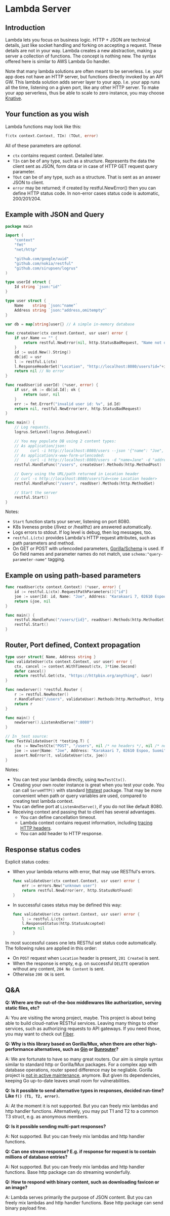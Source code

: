 # Lambda Server

## Introduction

Lambda lets you focus on business logic.
HTTP + JSON are technical details, just like socket handling and forking on accepting a request.
These details are not in your way.
Lambda creates a new abstraction, making a server a collection of functions.
The concept is nothing new. The syntax offered here is similar to AWS Lambda Go handler.

Note that many lambda solutions are often meant to be serverless.
I.e. your app does not have an HTTP server, but functions directly invoked by an API GW.
This lambda solution adds server layer to your app. I.e. your app runs all the time, listening on a given port, like any other HTTP server.
To make your app serverless, thus be able to scale to zero instance, you may choose [Knative](https://knative.dev/).

## Your function as you wish

Lambda functions may look like this:

```go
f(ctx context.Context, TIn) (TOut, error)
```

All of these parameters are *optional*.

* `ctx` contains request context. Detailed later.
* `TIn` can be of any type, such as a structure. Represents the data the client sent as JSON, form data or in case of HTTP GET request query parameter.
* `TOut` can be of any type, such as a structure. That is sent as an answer JSON to client.
* `error` may be returned; if created by restful.NewError() then you can define HTTP status code. In non-error cases status code is automatic, 200/201/204.

## Example with JSON and Query

```go
package main

import (
    "context"
    "fmt"
    "net/http"

    "github.com/google/uuid"
    "github.com/nokia/restful"
    "github.com/sirupsen/logrus"
)

type userId struct {
    Id string `json:"id"`
}

type user struct {
    Name    string `json:"name"`
    Address string `json:"address,omitempty"`
}

var db = map[string]user{} // A simple in-memory database

func createUser(ctx context.Context, usr user) error {
    if usr.Name == "" {
        return restful.NewError(nil, http.StatusBadRequest, "Name not defined")
    }
    id := uuid.New().String()
    db[id] = usr
    l := restful.L(ctx)
    l.ResponseHeaderSet("Location", "http://localhost:8080/users?id="+id)
    return nil // No error
}

func readUser(id userId) (*user, error) {
    if usr, ok := db[id.Id]; ok {
        return &usr, nil
    }
    err := fmt.Errorf("invalid user id: %v", id.Id)
    return nil, restful.NewError(err, http.StatusBadRequest)
}

func main() {
    // Log requests.
    logrus.SetLevel(logrus.DebugLevel)

    // You may populate DB using 2 content types:
    // As application/json:
    //     curl -i http://localhost:8080/users --json '{"name": "Joe", "address": "Karakaari 7, 02610 Espoo, Suomi"}'
    // As application/x-www-form-urlencoded:
    //     curl -i http://localhost:8080/users -d "name=Jane" -d "address=Bokay Janos 36, 1083 Budapest, Hungary"
    restful.HandleFunc("/users", createUser).Methods(http.MethodPost)

    // Query using the URL/path returned in Location header
    // curl -s http://localhost:8080/users?id=<see Location header>
    restful.HandleFunc("/users", readUser).Methods(http.MethodGet)

    // Start the server
    restful.Start()
}
```

Notes:

* `Start` function starts your server, listening on port 8080.
* K8s liveness probe (/livez or /healthz) are answered automatically.
* Logs errors to stdout. If log level is debug, then log messages, too.
* `restful.L(ctx)` provides Lambda's HTTP request attributes, such as path parameters and method.
* On GET or POST with urlencoded parameters, [Gorilla/Schema](https://github.com/gorilla/schema) is used.
  If Go field names and parameter names do not match, use `schema:"query-parameter-name"` tagging.

## Example on using path-based parameters

```go
func readUser(ctx context.Context) (*user, error) {
    id := restful.L(ctx).RequestPathParameters()["id"]
    joe := user{Id: id, Name: "Joe", Address: "Karakaari 7, 02610 Espoo, Suomi"}
    return &joe, nil
}

func main() {
    restful.HandleFunc("/users/{id}", readUser).Methods(http.MethodGet) // curl -s http://localhost:8080/users/42
    restful.Start()
}
```

## Router, Port defined, Context propagation

```go
type user struct{ Name, Address string }
func validateUser(ctx context.Context, usr user) error {
    ctx, cancel := context.WithTimeout(ctx, 3*time.Second)
    defer cancel()
    return restful.Get(ctx, "https://httpbin.org/anything", &usr)
}

func newServer() *restful.Router {
    r := restful.NewRouter()
    r.HandleFunc("/users", validateUser).Methods(http.MethodPost, http.MethodPut) // curl http://localhost:8080/users -d 'Name=Joe' -d 'Address=Suomi'
    return r
}

func main() {
    newServer().ListenAndServe(":8080")
}

// In _test source:
func TestValidateUser(t *testing.T) {
    ctx := NewTestCtx("POST", "/users", nil /* no headers */, nil /* no vars */)
    joe := user{Name: "Joe", Address: "Karakaari 7, 02610 Espoo, Suomi"}
    assert.NoError(t, validateUser(ctx, joe))
}
```

Notes:

* You can test your lambda directly, using `NewTestCtx()`.
* Creating your own router instance is great when you test your code.
  You can call `ServeHTTP()` with standard [httptest](https://golang.org/pkg/net/http/httptest/) package.
  That may be more convenient when path or query variables are used, compared to creating test lambda context.
* You can define port at `ListenAndServe()`, if you do not like default 8080.
* Receiving context and passing that to client has several advantages.
  * You can define cancellation timeout.
  * Lambda context contains request information, including [tracing HTTP headers](tracing.md).
  * You can add header to HTTP response.

## Response status codes

Explicit status codes:

* When your lambda returns with error, that may use RESTful's errors.

    ```go
    func validateUser(ctx context.Context, usr user) error {
        err := errors.New("unknown user")
        return restful.NewError(err, http.StatusNotFound)
    }
    ```

* In successful cases status may be defined this way:

    ```go
    func validateUser(ctx context.Context, usr user) error {
        l := restful.L(ctx)
        l.ResponseStatus(http.StatusAccepted)
        return nil
    }
    ```

In most successful cases one lets RESTful set status code automatically.
The following rules are applied in this order:

* On `POST` request when `Location` header is present, `201 Created` is sent.
* When the response is empty, e.g. on successful `DELETE` operation without any content, `204 No Content` is sent.
* Otherwise `200 OK` is sent.

## Q&A

**Q: Where are the out-of-the-box middlewares like authorization, serving static files, etc?**

A: You are visiting the wrong project, maybe.
   This project is about being able to build cloud-native RESTful services.
   Leaving many things to other services, such as authorizing requests to API gateways.
   If you need those, you may want to check out [Fiber](https://github.com/gofiber/fiber).

**Q: Why is this library based on Gorilla/Mux, when there are other high-performance alternatives, such as [Gin](https://github.com/gin-gonic/gin) or [Bunrouter](https://bunrouter.uptrace.dev/)?**

A: We are fortunate to have so many great routers.
   Our aim is simple syntax similar to standard http or Gorilla/Mux packages.
   For a complex app with database operations, router speed difference may be negliable.
   Gorilla project is [not in active maintenance](https://github.com/gorilla#gorilla-toolkit), anymore.
   But given its dependencies, keeping Go up-to-date leaves small room for vulnerabilities.

**Q: Is it possible to send alternative types in responses, decided run-time? Like `f() (T1, T2, error)`.**

A: At the moment it is not supported. But you can freely mix lambdas and http handler functions.
Alternatively, you may put T1 and T2 to a common T3 struct, e.g. as anonymous members.

**Q: Is it possible sending multi-part responses?**

A: Not supported. But you can freely mix lambdas and http handler functions.

**Q: Can one stream response? E.g. if response for request is to contain millions of database entries?**

A: Not supported. But you can freely mix lambdas and http handler functions. Base http package can do streaming wonderfully.

**Q: How to respond with binary content, such as downloading favicon or an image?**

A: Lambda serves primarily the purpose of JSON content. But you can freely mix lambdas and http handler functions. Base http package can send binary payload fine.
